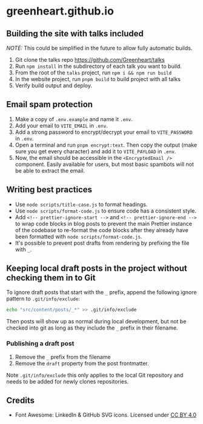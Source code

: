 # greenheart.github.io

## Building the site with talks included

_NOTE:_ This could be simplified in the future to allow fully automatic builds.

1. Git clone the talks repo https://github.com/Greenheart/talks
2. Run `npm install` in the subdirectory of each talk you want to build.
3. From the root of the `talks` project, run `npm i && npm run build`
4. In the website project, run `pnpm build` to build project with all talks
5. Verify build output and deploy.

## Email spam protection

1. Make a copy of `.env.example` and name it `.env`.
2. Add your email to `VITE_EMAIL` in `.env`.
3. Add a strong password to encrypt/decrypt your email to `VITE_PASSWORD` in `.env`.
4. Open a terminal and run `pnpm encrypt:text`. Then copy the output (make sure you get every character) and add it to `VITE_PAYLOAD` in `.env`.
5. Now, the email should be accessible in the `<EncryptedEmail />` component. Easily available for users, but most basic spambots will not be able to extract the email.

## Writing best practices

- Use `node scripts/title-case.js` to format headings.
- Use `node scripts/format-code.js` to ensure code has a consistent style.
- Add `<!-- prettier-ignore-start -->` and `<!-- prettier-ignore-end -->` to wrap code blocks in blog posts to prevent the main Prettier instance of the codebase to re-format the code blocks after they already have been formatted with `node scripts/format-code.js`.
- It's possible to prevent post drafts from rendering by prefixing the file with `_`.

## Keeping local draft posts in the project without checking them in to Git

To ignore draft posts that start with the `_` prefix, append the following ignore pattern to `.git/info/exclude`:

```sh
echo "src/content/posts/_*" >> .git/info/exclude
```

Then posts will show up as normal during local development, but not be checked into git as long as they include the `_` prefix in their filename.

### Publishing a draft post

1. Remove the `_` prefix from the filename
2. Remove the `draft` property from the post frontmatter.

Note `.git/info/exclude` this only applies to the local Git repository and needs to be added for newly clones repositories.

## Credits

- Font Awesome: LinkedIn & GitHub SVG icons. Licensed under [CC BY 4.0](https://fontawesome.com/license)
